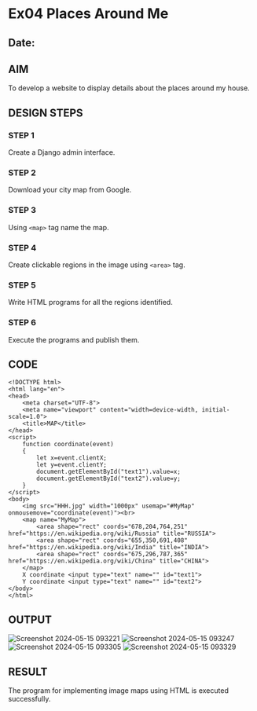 # Ex04 Places Around Me
## Date: 

## AIM
To develop a website to display details about the places around my house.

## DESIGN STEPS

### STEP 1
Create a Django admin interface.

### STEP 2
Download your city map from Google.

### STEP 3
Using ```<map>``` tag name the map.

### STEP 4
Create clickable regions in the image using ```<area>``` tag.

### STEP 5
Write HTML programs for all the regions identified.

### STEP 6
Execute the programs and publish them.

## CODE
```
<!DOCTYPE html>
<html lang="en">
<head>
    <meta charset="UTF-8">
    <meta name="viewport" content="width=device-width, initial-scale=1.0">
    <title>MAP</title>
</head>
<script>
    function coordinate(event)
    {
        let x=event.clientX;
        let y=event.clientY;
        document.getElementById("text1").value=x;
        document.getElementById("text2").value=y;
    }
</script>
<body>
    <img src="HHH.jpg" width="1000px" usemap="#MyMap" onmousemove="coordinate(event)"><br>
    <map name="MyMap">
        <area shape="rect" coords="678,204,764,251" href="https://en.wikipedia.org/wiki/Russia" title="RUSSIA">
        <area shape="rect" coords="655,350,691,408" href="https://en.wikipedia.org/wiki/India" title="INDIA">
        <area shape="rect" coords="675,296,787,365" href="https://en.wikipedia.org/wiki/China" title="CHINA">     
    </map>
    X coordinate <input type="text" name="" id="text1">
    Y coordinate <input type="text" name="" id="text2">
</body>
</html>
```


## OUTPUT
![Screenshot 2024-05-15 093221](https://github.com/anandsandy4623/NearMe/assets/135193077/39f13065-41c5-4302-a9fc-ee836f4e3b64)
![Screenshot 2024-05-15 093247](https://github.com/anandsandy4623/NearMe/assets/135193077/0b35a259-fb19-4577-8dbd-9293fb25e2fe)
![Screenshot 2024-05-15 093305](https://github.com/anandsandy4623/NearMe/assets/135193077/f178bbcc-a496-4876-865f-24beda2ee3e2)
![Screenshot 2024-05-15 093329](https://github.com/anandsandy4623/NearMe/assets/135193077/e846c5b1-ea93-4d4f-b03b-63cf2a9edf92)










## RESULT
The program for implementing image maps using HTML is executed successfully.
